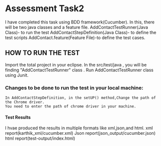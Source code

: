 # Assessment Task2
I have completed this task using BDD framework(Cucumber).
In this, there will be two java classes and a feature file. 
    AddContactTestRunner(Java Class)- to run the test
    AddContactStepDefinition(Java Class)- to define the test scripts 
    AddContact.feature(Feature File)-to define the test cases.
## HOW TO RUN THE TEST
Import the total project in your eclipse.
In the src/test/java , you will be finding "AddContactTestRunner" class .
Run AddContactTestRunner class using Junit.
### Changes to be done to run the test in your local machine:
    In AddContactStepDefinition, in the setUP() method,Change the path of the Chrome driver. 
    You need to enter the path of chrome driver in your machine.
#### Test Results
I hvae produced the results in multiple formats like xml,json,and html.
xml report(karthik_xml/cucumber.xml)
Json report(json_output/cucumber.json)
html report(test-output/index.html)




